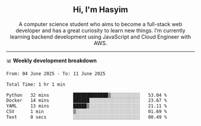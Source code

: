 <h2 align="center">Hi, I'm Hasyim</h2>

<p align="center">A computer science student who aims to become a full-stack web developer and has a great curiosity to learn new things. I’m currently learning backend development using JavaScript and Cloud Engineer with AWS.</p>

---

📊 **Weekly development breakdown**

<!--START_SECTION:waka-->

```txt
From: 04 June 2025 - To: 11 June 2025

Total Time: 1 hr 1 min

Python   32 mins         █████████████▒░░░░░░░░░░░   53.04 %
Docker   14 mins         ██████░░░░░░░░░░░░░░░░░░░   23.67 %
YAML     13 mins         █████▒░░░░░░░░░░░░░░░░░░░   21.11 %
CSV      1 min           ▒░░░░░░░░░░░░░░░░░░░░░░░░   01.69 %
Text     0 secs          ░░░░░░░░░░░░░░░░░░░░░░░░░   00.49 %
```

<!--END_SECTION:waka-->

<!-- - You can reach me on **hasyim11c@gmail.com** -->
